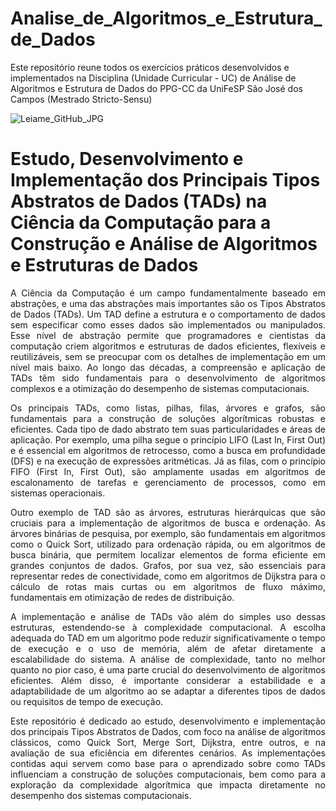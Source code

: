 # Analise_de_Algoritmos_e_Estrutura_de_Dados
Este repositório reune todos os exercícios práticos desenvolvidos e implementados na Disciplina (Unidade Curricular - UC) de Análise de Algoritmos e Estrutura de Dados do PPG-CC da UniFeSP São José dos Campos (Mestrado Stricto-Sensu)

![Leiame_GitHub_JPG](https://github.com/user-attachments/assets/4eb0f501-fd1a-47bb-8c75-c614df23f9eb)

# Estudo, Desenvolvimento e Implementação dos Principais Tipos Abstratos de Dados (TADs) na Ciência da Computação para a Construção e Análise de Algoritmos e Estruturas de Dados

<p style="text-align: justify;">A Ciência da Computação é um campo fundamentalmente baseado em abstrações, e uma das abstrações mais importantes são os Tipos Abstratos de Dados (TADs). Um TAD define a estrutura e o comportamento de dados sem especificar como esses dados são implementados ou manipulados. Esse nível de abstração permite que programadores e cientistas da computação criem algoritmos e estruturas de dados eficientes, flexíveis e reutilizáveis, sem se preocupar com os detalhes de implementação em um nível mais baixo. Ao longo das décadas, a compreensão e aplicação de TADs têm sido fundamentais para o desenvolvimento de algoritmos complexos e a otimização do desempenho de sistemas computacionais.</p>

<p style="text-align: justify;">Os principais TADs, como listas, pilhas, filas, árvores e grafos, são fundamentais para a construção de soluções algorítmicas robustas e eficientes. Cada tipo de dado abstrato tem suas particularidades e áreas de aplicação. Por exemplo, uma pilha segue o princípio LIFO (Last In, First Out) e é essencial em algoritmos de retrocesso, como a busca em profundidade (DFS) e na execução de expressões aritméticas. Já as filas, com o princípio FIFO (First In, First Out), são amplamente usadas em algoritmos de escalonamento de tarefas e gerenciamento de processos, como em sistemas operacionais.</p>

<p style="text-align: justify;">Outro exemplo de TAD são as árvores, estruturas hierárquicas que são cruciais para a implementação de algoritmos de busca e ordenação. As árvores binárias de pesquisa, por exemplo, são fundamentais em algoritmos como o Quick Sort, utilizado para ordenação rápida, ou em algoritmos de busca binária, que permitem localizar elementos de forma eficiente em grandes conjuntos de dados. Grafos, por sua vez, são essenciais para representar redes de conectividade, como em algoritmos de Dijkstra para o cálculo de rotas mais curtas ou em algoritmos de fluxo máximo, fundamentais em otimização de redes de distribuição.</p>

<p style="text-align: justify;">A implementação e análise de TADs vão além do simples uso dessas estruturas, estendendo-se à complexidade computacional. A escolha adequada do TAD em um algoritmo pode reduzir significativamente o tempo de execução e o uso de memória, além de afetar diretamente a escalabilidade do sistema. A análise de complexidade, tanto no melhor quanto no pior caso, é uma parte crucial do desenvolvimento de algoritmos eficientes. Além disso, é importante considerar a estabilidade e a adaptabilidade de um algoritmo ao se adaptar a diferentes tipos de dados ou requisitos de tempo de execução.</p>

<p style="text-align: justify;">Este repositório é dedicado ao estudo, desenvolvimento e implementação dos principais Tipos Abstratos de Dados, com foco na análise de algoritmos clássicos, como Quick Sort, Merge Sort, Dijkstra, entre outros, e na avaliação de sua eficiência em diferentes cenários. As implementações contidas aqui servem como base para o aprendizado sobre como TADs influenciam a construção de soluções computacionais, bem como para a exploração da complexidade algorítmica que impacta diretamente no desempenho dos sistemas computacionais.</p>
